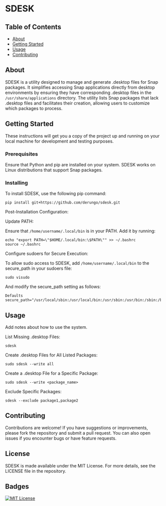 # SDESK

## Table of Contents

- [About](#about)
- [Getting Started](#getting_started)
- [Usage](#usage)
- [Contributing](../CONTRIBUTING.md)

## About <a name = "about"></a>

SDESK is a utility designed to manage and generate .desktop files for Snap packages. It simplifies accessing Snap applications directly from desktop environments by ensuring they have corresponding .desktop files in the `/usr/share/applications` directory. The utility lists Snap packages that lack .desktop files and facilitates their creation, allowing users to customize which packages to process.

## Getting Started <a name = "getting_started"></a>

These instructions will get you a copy of the project up and running on your local machine for development and testing purposes. 

### Prerequisites

Ensure that Python and pip are installed on your system. SDESK works on Linux distributions that support Snap packages.


### Installing

To install SDESK, use the following pip command:

~~~
pip install git+https://github.com/derungo/sdesk.git
~~~
Post-Installation Configuration:

Update PATH:

Ensure that `/home/username/.local/bin` is in your PATH. Add it by running:
~~~
echo "export PATH=\"$HOME/.local/bin:\$PATH\"" >> ~/.bashrc
source ~/.bashrc
~~~
Configure sudoers for Secure Execution:

To allow sudo access to SDESK, add `/home/username/.local/bin` to the secure_path in your sudoers file:
~~~
sudo visudo
~~~
And modify the secure_path setting as follows:
~~~
Defaults    secure_path="/usr/local/sbin:/usr/local/bin:/usr/sbin:/usr/bin:/sbin:/bin:/home/username/.local/bin"
~~~

## Usage <a name = "usage"></a>

Add notes about how to use the system.

List Missing .desktop Files:
~~~
sdesk
~~~
Create .desktop Files for All Listed Packages:
~~~
sudo sdesk --write all
~~~
Create a .desktop File for a Specific Package:
~~~
sudo sdesk --write <package_name>
~~~
Exclude Specific Packages:
~~~
sdesk --exclude package1,package2
~~~
## Contributing

Contributions are welcome! If you have suggestions or improvements, please fork the repository and submit a pull request. You can also open issues if you encounter bugs or have feature requests.

## License

SDESK is made available under the MIT License. For more details, see the LICENSE file in the repository.

## Badges  
[![MIT License](https://img.shields.io/badge/License-MIT-green.svg)](https://choosealicense.com/licenses/mit/)  

